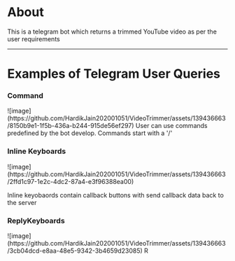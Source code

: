 <h1>About</h1>
This is a telegram bot which returns a trimmed YouTube video as per the user requirements
<hr>
<h1>Examples of Telegram User Queries</h1>

<h3>Command</h3>
![image](https://github.com/HardikJain202001051/VideoTrimmer/assets/139436663/8150b9e1-1f5b-436a-b244-915de56ef297)
User can use commands predefined by the bot develop. Commands start with a '/'

<h3>Inline Keyboards </h3>
![image](https://github.com/HardikJain202001051/VideoTrimmer/assets/139436663/2ffd1c97-1e2c-4dc2-87a4-e3f96388ea00)
<p>Inline keyobaords contain callback buttons with send callback data back to the server</p>

<h3>ReplyKeyboards</h3>
![image](https://github.com/HardikJain202001051/VideoTrimmer/assets/139436663/3cb04dcd-e8aa-48e5-9342-3b4659d23085)
R
